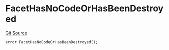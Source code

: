 # FacetHasNoCodeOrHasBeenDestroyed
[Git Source](https://github.com/thrackle-io/tron/blob/162302962dc6acd8eb4a5fadda6be1dbd5a16028/src/client/token/handler/diamond/HandlerDiamond.sol)


```solidity
error FacetHasNoCodeOrHasBeenDestroyed();
```

